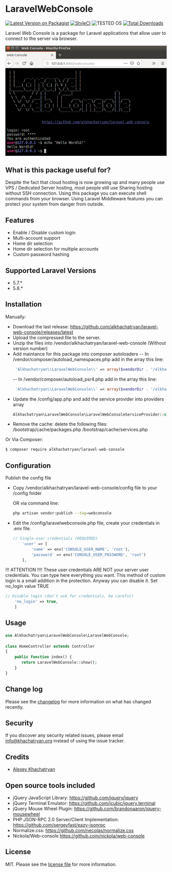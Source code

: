 # LaravelWebConsole

[![Latest Version on Packagist][ico-version]][link-packagist]
[![StyleCI][ico-styleci]][link-styleci]
![TESTED OS](https://img.shields.io/badge/Tested%20OS-Linux-brightgreen.svg)
[![Total Downloads][ico-downloads]][link-downloads]

Laravel Web Console is a package for Laravel applications that allow user to connect to the server via browser. 

![Screenshot](screenshot.png)

## What is this package useful for?

Despite the fact that cloud hosting is now growing up and many people use VPS / Dedicated Server hosting, most people still use Sharing hosting without SSH connection. Using this package you can execute shell commands from your browser. Using Laravel Middleware features you can protect your system from danger from outside.

## Features

* Enable / Disable custom login
* Multi-account support
* Home dir selection
* Home dir selection for multiple accounts
* Custom password hashing

## Supported Laravel Versions
* 5.7.*
* 5.8.*

## Installation

Manually:

- Download the last release: https://github.com/alkhachatryan/laravel-web-console/releases/latest
- Upload the compressed file to the server.
- Unzip the files into /vendor/alkhachatryan/laravel-web-console  (Without version number)
- Add maintance for this package into composer autoloaders
  -- In /vendor/composer/autoload_namespaces.php add in the array this line:
  ```php 
   'Alkhachatryan\\LaravelWebConsole\\' => array($vendorDir . '/alkhachatryan/laravel-web-console/src'),
  ```
  -- In /vendor/composer/autoload_psr4.php add in the array this line:
  ```php 
   'Alkhachatryan\\LaravelWebConsole\\' => array($vendorDir . '/alkhachatryan/laravel-web-console/src'),
  ```
- Update the /config/app.php and add the service provider into providers array
  ```php 
  Alkhachatryan\LaravelWebConsole\LaravelWebConsoleServiceProvider::class,
  ```
- Remove the cache: delete the following files:
  /bootstrap/cache/packages.php
  /bootstrap/cache/services.php

Or Via Composer:

``` bash
$ composer require alkhachatryan/laravel-web-console
```




## Configuration

Publish the config file

- Copy /vendor/alkhachatryan/laravel-web-console/config file to your /config folder

  OR via command line: 
  ```bash
  php artisan vendor:publish --tag=webconsole
  ```

- Edit the /config/laravelwebconsole.php file, create your credentials in .env file.

  ```php
  // Single-user credentials (REQUIRED)
      'user' => [
          'name' => env('CONSOLE_USER_NAME', 'root'),
          'password' => env('CONSOLE_USER_PASSWORD', 'root')
      ],
  ```

!!! ATTENTION !!!!
These user credentials ARE NOT your server user credentials.
You can type here everything you want.
This method of custom login is a small addition in the protection.
Anyway you can disable it. Set no_login value TRUE

```php
// Disable login (don't ask for credentials, be careful)
    'no_login' => true,
    ]
```

## Usage
```php
use Alkhachatryan\LaravelWebConsole\LaravelWebConsole;

class HomeController extends Controller
{
    public function index() {
       return LaravelWebConsole::show();
    }
}
```

## Change log

Please see the [changelog](changelog.md) for more information on what has changed recently.


## Security

If you discover any security related issues, please email info@khachatryan.org instead of using the issue tracker.

## Credits

- [Alexey Khachatryan][link-author]

## Open source tools included

- jQuery JavaScript Library: https://github.com/jquery/jquery
- jQuery Terminal Emulator: https://github.com/jcubic/jquery.terminal
- jQuery Mouse Wheel Plugin: https://github.com/brandonaaron/jquery-mousewheel
- PHP JSON-RPC 2.0 Server/Client Implementation: https://github.com/sergeyfast/eazy-jsonrpc
- Normalize.css: https://github.com/necolas/normalize.css
- Nickola/Web-console https://github.com/nickola/web-console

## License

MIT. Please see the [license file](license) for more information.

[ico-version]: https://img.shields.io/packagist/v/alkhachatryan/laravel-web-console.svg?style=flat-square
[ico-styleci]: https://styleci.io/repos/161024221/shield
[link-packagist]: https://packagist.org/packages/alkhachatryan/laravel-web-console
[link-styleci]: https://github.styleci.io/repos/161024221
[link-author]: https://github.com/alkhachatryan
[link-contributors]: ../../contributors]
[ico-downloads]: https://img.shields.io/packagist/dt/alkhachatryan/laravel-web-console.svg?style=flat-square
[link-downloads]: https://packagist.org/packages/alkhachatryan/laravel-web-console
